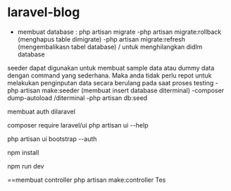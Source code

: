 # laravel-blog

- membuat database : php artisan migrate
-php artisan migrate:rollback (menghapus table dimigrate)
-php artisan migrate:refresh (mengembalikasn tabel database) / untuk menghilangkan didlm database


seeder dapat digunakan untuk membuat sample data atau dummy data dengan command yang sederhana. Maka anda tidak perlu repot untuk melakukan penginputan data secara berulang pada saat proses testing
-php artisan make:seeder (membuat insert database diterminal)
-composer dump-autoload /diterminal
-php artisan db:seed

membuat auth dilaravel

composer require laravel/ui
php artisan ui --help

 php artisan ui bootstrap --auth
 
 npm install
 
 npm run dev
 
 
 ==membuat controller php artisan make:controller Tes
 
 
